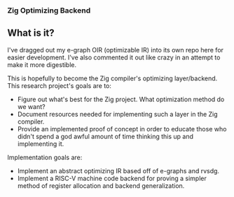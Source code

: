 ### Zig Optimizing Backend

## What is it?

I've dragged out my e-graph OIR (optimizable IR) into its own repo here for easier development. 
I've also commented it out like crazy in an attempt to make it more digestible.

This is hopefully to become the Zig compiler's optimizing layer/backend.
This research project's goals are to:
- Figure out what's best for the Zig project. What optimization method do we want?
- Document resources needed for implementing such a layer in the Zig compiler.
- Provide an implemented proof of concept in order to educate those who didn't spend
a god awful amount of time thinking this up and implementing it.

Implementation goals are:
- Implement an abstract optimizing IR based off of e-graphs and rvsdg.
- Implement a RISC-V machine code backend for proving a simpler method 
of register allocation and backend generalization.